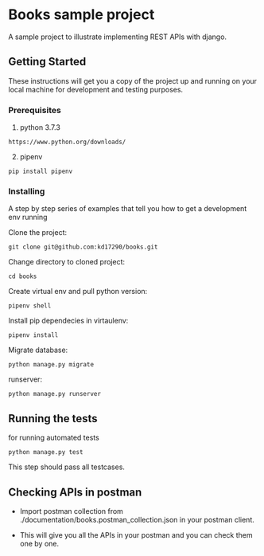 # Books sample project

A sample project to illustrate implementing REST APIs with django.

## Getting Started

These instructions will get you a copy of the project up and running on your local machine for development and testing purposes.
### Prerequisites

1) python 3.7.3
```
https://www.python.org/downloads/
```

2) pipenv
```
pip install pipenv
```

### Installing

A step by step series of examples that tell you how to get a development env running

Clone the project:
```
git clone git@github.com:kd17290/books.git
```

Change directory to cloned project:
```
cd books
```

Create virtual env and pull python version:
```
pipenv shell
```

Install pip dependecies in virtaulenv:
```
pipenv install
```
Migrate database:
```
python manage.py migrate
```
runserver:
```
python manage.py runserver
```

## Running the tests

for running automated tests
```
python manage.py test
```
This step should pass all testcases.

## Checking APIs in postman

- Import postman collection from ./documentation/books.postman_collection.json in your postman client.

- This will give you all the APIs in your postman and you can check them one by one.
